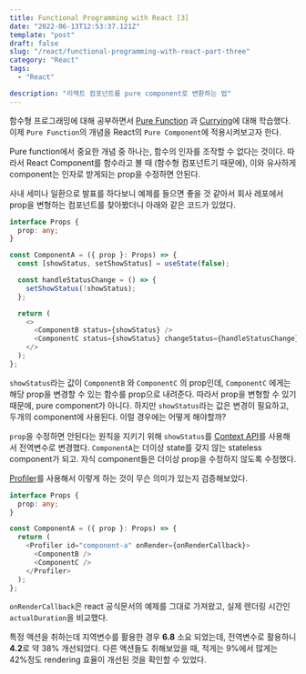 ```yaml
---
title: Functional Programming with React [3]
date: "2022-06-13T12:53:37.121Z"
template: "post"
draft: false
slug: "/react/functional-programming-with-react-part-three"
category: "React"
tags:
  - "React"

description: "리액트 컴포넌트를 pure component로 변환하는 법"
---
```


함수형 프로그래밍에 대해 공부하면서 [Pure Function](https://jasonkang14.github.io/cs/functional-programming-pure-function) 과 [Currying](https://jasonkang14.github.io/cs/functional-programming-currying)에 대해 학습했다. 이제 `Pure Function`의 개념을 React의 `Pure Component`에 적용시켜보고자 한다.

Pure function에서 중요한 개념 중 하나는, 함수의 인자를 조작할 수 없다는 것이다. 따라서 React Component를 함수라고 볼 때 (함수형 컴포넌트기 때문에), 이와 유사하게 component는 인자로 받게되는 prop을 수정하면 안된다.

사내 세미나 일환으로 발표를 하다보니 예제를 들으면 좋을 것 같아서 회사 레포에서 prop을 변형하는 컴포넌트를 찾아봤더니 아래와 같은 코드가 있었다.

```typescript
interface Props {
  prop: any;
}

const ComponentA = ({ prop }: Props) => {
  const [showStatus, setShowStatus] = useState(false);

  const handleStatusChange = () => {
    setShowStatus(!showStatus);
  };

  return (
    <>
      <ComponentB status={showStatus} />
      <ComponentC status={showStatus} changeStatus={handleStatusChange} />
    </>
  );
};
```

`showStatus`라는 값이 `ComponentB` 와 `ComponentC` 의 prop인데, `ComponentC` 에게는 해당 prop을 변경할 수 있는 함수를 prop으로 내려준다. 따라서 prop을 변형할 수 있기 때문에, pure component가 아니다. 하지만 `showStatus`라는 값은 변경이 필요하고, 두개의 component에 사용된다. 이럴 경우에는 어떻게 해야할까?

`prop`을 수정하면 안된다는 원칙을 지키기 위해 `showStatus`를 [Context API](https://reactjs.org/docs/context.html)를 사용해서 전역변수로 변경했다. `ComponentA`는 더이상 state를 갖지 않는 stateless component가 되고. 자식 component들은 더이상 prop을 수정하지 않도록 수정했다.

[Profiler](https://reactjs.org/docs/profiler.html)를 사용해서 이렇게 하는 것이 무슨 의미가 있는지 검증해보았다.

```typescript
interface Props {
  prop: any;
}

const ComponentA = ({ prop }: Props) => {
  return (
    <Profiler id="component-a" onRender={onRenderCallback}>
      <ComponentB />
      <ComponentC />
    </Profiler>
  );
};
```

`onRenderCallback`은 react 공식문서의 예제를 그대로 가져왔고, 실제 렌더링 시간인 `actualDuration`을 비교했다.

특정 액션을 취하는데 지역변수를 활용한 경우 **6.8** 소요 되었는데, 전역변수로 활용하니 **4.2**로 약 38% 개선되었다. 다른 액션들도 취해보았을 때, 적게는 9%에서 많게는 42%정도 rendering 효율이 개선된 것을 확인할 수 있었다.
